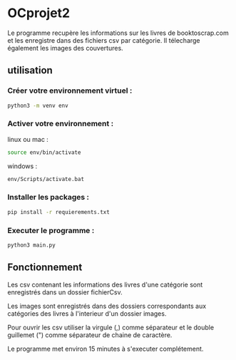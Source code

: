# OCprojet2
Le programme recupère les informations sur les livres de booktoscrap.com et les enregistre dans des fichiers csv par catégorie. Il télecharge également les images des couvertures.

## utilisation

### Créer votre environnement virtuel :


```bash
python3 -m venv env
```

### Activer votre environnement :

linux ou mac :
```bash
source env/bin/activate
```

windows :

```bash
env/Scripts/activate.bat
```

### Installer les packages :

```bash
pip install -r requierements.txt
```

### Executer le programme :

```bash
python3 main.py
```

## Fonctionnement

Les csv contenant les informations des livres d'une catégorie sont enregistrés dans un dossier fichierCsv. 

Les images sont enregistrés dans des dossiers correspondants aux catégories des livres à l'interieur d'un dossier images. 

Pour ouvrir les csv utiliser la virgule (,) comme séparateur et le double guillemet (") comme séparateur de chaine de caractère.

Le programme met environ 15 minutes à s'executer complétement.
